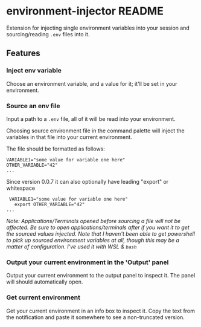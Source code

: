 # environment-injector README

Extension for injecting single environment variables into your session and
sourcing/reading `.env` files into it.

## Features

### Inject env variable

Choose an environment variable, and a value for it; it'll be set in your environment.

### Source an env file

Input a path to a `.env` file, all of it will be read into your environment.

Choosing source environment file in the command palette will inject the variables
in that file into your current environment.

The file should be formatted as follows:

```
VARIABLE1="some value for variable one here"
OTHER_VARIABLE="42"
...
```

Since version 0.0.7 it can also optionally have leading "export" or whitespace

```
 VARIABLE1="some value for variable one here"
   export OTHER_VARIABLE="42"
...
```

*Note: Applications/Terminals opened before sourcing a file will not be affected. Be
sure to open applications/terminals after if you want it to get the sourced values
injected. Note that I haven't been able to get powershell to pick up sourced environment
variables at all, though this may be a matter of configuration. I've used it with
WSL & `bash`*

### Output your current environment in the 'Output' panel

Output your current environment to the output panel to inspect it. The panel will
should automatically open.

### Get current environment

Get your current environment in an info box to inspect it. Copy the text from the
notification and paste it somewhere to see a non-truncated version.
